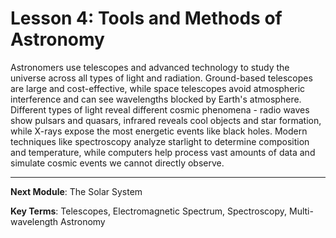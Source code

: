 # Lesson 4: Tools and Methods of Astronomy

Astronomers use telescopes and advanced technology to study the universe across all types of light and radiation. Ground-based telescopes are large and cost-effective, while space telescopes avoid atmospheric interference and can see wavelengths blocked by Earth's atmosphere. Different types of light reveal different cosmic phenomena - radio waves show pulsars and quasars, infrared reveals cool objects and star formation, while X-rays expose the most energetic events like black holes. Modern techniques like spectroscopy analyze starlight to determine composition and temperature, while computers help process vast amounts of data and simulate cosmic events we cannot directly observe.

---

**Next Module**: The Solar System

**Key Terms**: Telescopes, Electromagnetic Spectrum, Spectroscopy, Multi-wavelength Astronomy
